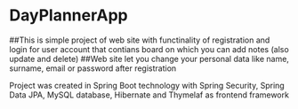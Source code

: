 # DayPlannerApp

##This is simple project of web site with functinality of registration and login for user account that contians board on which you can add notes (also update and delete)
##Web site let you change your personal data like name, surname, email or password after registration

Project was created in Spring Boot technology with Spring Security, Spring Data JPA, MySQL database, Hibernate and Thymelaf as frontend framework

